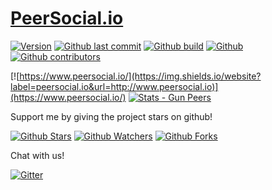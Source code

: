 # [PeerSocial.io](https://www.peersocial.io/)

[![Version](https://img.shields.io/github/package-json/v/PeerSocial-io/PeerSocial.io)](https://github.com/PeerSocial-io/PeerSocial.io)
[![Github last commit](https://img.shields.io/github/last-commit/PeerSocial-io/PeerSocial.io)](https://github.com/PeerSocial-io/PeerSocial.io/commits)
[![Github build](https://img.shields.io/github/workflow/status/PeerSocial-io/PeerSocial.io/Build)](https://github.com/PeerSocial-io/PeerSocial.io/actions/workflows/build.yml)
[![Github](https://img.shields.io/github/commit-activity/m/PeerSocial-io/PeerSocial.io)](https://github.com/PeerSocial-io/PeerSocial.io/commits)
[![Github contributors](https://img.shields.io/github/contributors/PeerSocial-io/PeerSocial.io)](https://github.com/PeerSocial-io/PeerSocial.io/people)

[![https://www.peersocial.io/](https://img.shields.io/website?label=peersocial.io&url=http://www.peersocial.io)](https://www.peersocial.io/)
[![Stats - Gun Peers](https://img.shields.io/badge/dynamic/json?label=Gun%20Peers&query=peers.count&url=https://www.peersocial.io/gun/stats.radata)](https://www.peersocial.io/)

Support me by giving the project stars on github! 

[![Github Stars](https://img.shields.io/github/stars/PeerSocial-io/PeerSocial.io)](https://github.com/PeerSocial-io/PeerSocial.io/stargazers)
[![Github Watchers](https://img.shields.io/github/watchers/PeerSocial-io/PeerSocial.io)](https://github.com/PeerSocial-io/PeerSocial.io/watchers)
[![Github Forks](https://img.shields.io/github/forks/PeerSocial-io/PeerSocial.io)](https://github.com/PeerSocial-io/PeerSocial.io/network/members)

Chat with us!

[![Gitter](https://img.shields.io/gitter/room/PeerSocial-io/community?label=Gitter)](https://gitter.im/PeerSocial-io/community)
<!-- [![Discord](https://img.shields.io/discord/699620283748843610?label=Discord)](https://discord.gg/rHM4GmR) -->





